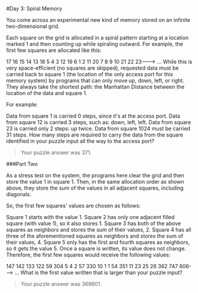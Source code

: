 #Day 3: Spiral Memory

You come across an experimental new kind of memory stored on an infinite two-dimensional grid.

Each square on the grid is allocated in a spiral pattern starting at a location marked 1 and then counting up while spiraling outward. For example, the first few squares are allocated like this:

17  16  15  14  13
18   5   4   3  12
19   6   1   2  11
20   7   8   9  10
21  22  23---> ...
While this is very space-efficient (no squares are skipped), requested data must be carried back to square 1 (the location of the only access port for this memory system) by programs that can only move up, down, left, or right. They always take the shortest path: the Manhattan Distance between the location of the data and square 1.

For example:

Data from square 1 is carried 0 steps, since it's at the access port.
Data from square 12 is carried 3 steps, such as: down, left, left.
Data from square 23 is carried only 2 steps: up twice.
Data from square 1024 must be carried 31 steps.
How many steps are required to carry the data from the square identified in your puzzle input all the way to the access port?

>Your puzzle answer was 371.

###Part Two

As a stress test on the system, the programs here clear the grid and then store the value 1 in square 1. Then, in the same allocation order as shown above, they store the sum of the values in all adjacent squares, including diagonals.

So, the first few squares' values are chosen as follows:

Square 1 starts with the value 1.
Square 2 has only one adjacent filled square (with value 1), so it also stores 1.
Square 3 has both of the above squares as neighbors and stores the sum of their values, 2.
Square 4 has all three of the aforementioned squares as neighbors and stores the sum of their values, 4.
Square 5 only has the first and fourth squares as neighbors, so it gets the value 5.
Once a square is written, its value does not change. Therefore, the first few squares would receive the following values:

147  142  133  122   59
304    5    4    2   57
330   10    1    1   54
351   11   23   25   26
362  747  806--->   ...
What is the first value written that is larger than your puzzle input?

>Your puzzle answer was 369601.